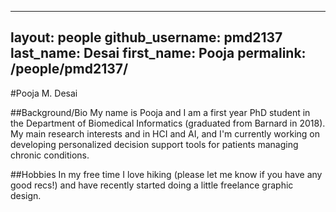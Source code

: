 
---
layout: people
github_username: pmd2137
last_name: Desai
first_name: Pooja
permalink: /people/pmd2137/
---

#Pooja M. Desai 

##Background/Bio
My name is Pooja and I am a first year PhD student in the Department of Biomedical Informatics (graduated from Barnard in 2018). My main research interests and in HCI and AI, and I'm currently working on developing personalized decision support tools for patients managing chronic conditions. 

##Hobbies
In my free time I love hiking (please let me know if you have any good recs!) and have recently started doing a little freelance graphic design.